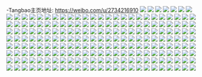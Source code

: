 -Tangbao主页地址: https://weibo.com/u/2734216910 
![](https://wx4.sinaimg.cn/mw2000/a2f8d6cegy1h95fj7v5bfj21zi2vr1ky.jpg) 
![](https://wx4.sinaimg.cn/mw2000/a2f8d6cegy1h95flmr821j21yt2wje83.jpg) 
![](https://wx4.sinaimg.cn/mw2000/a2f8d6cegy1h95flp7krbj22192pdu0x.jpg) 
![](https://wx4.sinaimg.cn/mw2000/a2f8d6cegy1h95fltplj1j22122ncnpe.jpg) 
![](https://wx4.sinaimg.cn/mw2000/a2f8d6cegy1h95fm24sh3j21o02804qq.jpg) 
![](https://wx4.sinaimg.cn/mw2000/a2f8d6cegy1h95flgwholj22c02c04qq.jpg) 
![](https://wx4.sinaimg.cn/mw2000/a2f8d6cegy1h8wbpm1gy6j221o2q87wj.jpg) 
![](https://wx4.sinaimg.cn/mw2000/a2f8d6cegy1h8wbpjrm30j22462tkb2b.jpg) 
![](https://wx4.sinaimg.cn/mw2000/a2f8d6cegy1h8wbpcda0ej224u2utb2b.jpg) 
![](https://wx4.sinaimg.cn/mw2000/a2f8d6cegy1h8wbpe569fj221j2q1npe.jpg) 
![](https://wx4.sinaimg.cn/mw2000/a2f8d6cegy1h8wbpvua8vj20mn148wlu.jpg) 
![](https://wx4.sinaimg.cn/mw2000/a2f8d6cegy1h8wbpowprpj21o0280u0x.jpg) 
![](https://wx4.sinaimg.cn/mw2000/a2f8d6cegy1h8wbph4itjj21o0280x6p.jpg) 
![](https://wx4.sinaimg.cn/mw2000/a2f8d6cegy1h8wbptab3kj21o0280u0x.jpg) 
![](https://wx4.sinaimg.cn/mw2000/a2f8d6cegy1h8k89baz9ej21o0280hdt.jpg) 
![](https://wx4.sinaimg.cn/mw2000/a2f8d6cegy1h8k899cboij22c02c0qv5.jpg) 
![](https://wx4.sinaimg.cn/mw2000/a2f8d6cegy1h8k89ckraij21kq25qqv5.jpg) 
![](https://wx4.sinaimg.cn/mw2000/a2f8d6cegy1h8k89dhh3pj22c02c01ky.jpg) 
![](https://wx4.sinaimg.cn/mw2000/a2f8d6cegy1h7nfmid0b7j20us17ywoz.jpg) 
![](https://wx4.sinaimg.cn/mw2000/a2f8d6cegy1h7nfmht8fuj20qc12wakl.jpg) 
![](https://wx4.sinaimg.cn/mw2000/a2f8d6cegy1h7ek9juzsij20u0140tdy.jpg) 
![](https://wx4.sinaimg.cn/mw2000/a2f8d6cegy1h7ek9kn3z7j22c0340b2a.jpg) 
![](https://wx4.sinaimg.cn/mw2000/a2f8d6cegy1h7ek9lcbsrj21400u00zz.jpg) 
![](https://wx4.sinaimg.cn/mw2000/a2f8d6cegy1h77hc8087uj22c0340e83.jpg) 
![](https://wx4.sinaimg.cn/mw2000/a2f8d6cegy1h77hc6d6wxj22c0340b2c.jpg) 
![](https://wx4.sinaimg.cn/mw2000/a2f8d6cegy1h77hcc0117j22c03404qs.jpg) 
![](https://wx4.sinaimg.cn/mw2000/a2f8d6cegy1h77hc9xb7bj22c0340kjn.jpg) 
![](https://wx4.sinaimg.cn/mw2000/a2f8d6cegy1h77hc04975j22c02c01kz.jpg) 
![](https://wx4.sinaimg.cn/mw2000/a2f8d6cegy1h77hc377fzj22c0340kjm.jpg) 
![](https://wx4.sinaimg.cn/mw2000/a2f8d6cegy1h77hc4j2rgj22c02c0hdu.jpg) 
![](https://wx4.sinaimg.cn/mw2000/a2f8d6cegy1h77hc1gxkfj22c0340hdu.jpg) 
![](https://wx4.sinaimg.cn/mw2000/a2f8d6cegy1h77hcenqodj21o02804qq.jpg) 
![](https://wx4.sinaimg.cn/mw2000/a2f8d6cegy1h778spxyugj229230l1l1.jpg) 
![](https://wx4.sinaimg.cn/mw2000/a2f8d6cegy1h778sslkikj22c03407wj.jpg) 
![](https://wx4.sinaimg.cn/mw2000/a2f8d6cegy1h778snj63gj21yf2hfnpe.jpg) 
![](https://wx4.sinaimg.cn/mw2000/a2f8d6cegy1h778sy0hokj21q02anasp.jpg) 
![](https://wx4.sinaimg.cn/mw2000/a2f8d6cegy1h778sr53gxj2293304u0y.jpg) 
![](https://wx4.sinaimg.cn/mw2000/a2f8d6cegy1h778tawpeoj20u014wdky.jpg) 
![](https://wx4.sinaimg.cn/mw2000/a2f8d6cegy1h778swmy6pj21yu2lm7wi.jpg) 
![](https://wx4.sinaimg.cn/mw2000/a2f8d6cegy1h778svi01rj22c0340e82.jpg) 
![](https://wx4.sinaimg.cn/mw2000/a2f8d6cegy1h778su46caj222x2s4qv6.jpg) 
![](https://wx4.sinaimg.cn/mw2000/a2f8d6cegy1h6qzos205ej22c02c07wh.jpg) 
![](https://wx4.sinaimg.cn/mw2000/a2f8d6cegy1h6qzotksyyj20v90y6wod.jpg) 
![](https://wx4.sinaimg.cn/mw2000/a2f8d6cegy1h6qzoxffjjj21wt2c07wi.jpg) 
![](https://wx4.sinaimg.cn/mw2000/a2f8d6cely1h6bw8yh2mej22c03407wk.jpg) 
![](https://wx4.sinaimg.cn/mw2000/a2f8d6cely1h6bw8l049cj22c0340qlb.jpg) 
![](https://wx4.sinaimg.cn/mw2000/a2f8d6cely1h6bw7s7j2wj22c03404qs.jpg) 
![](https://wx4.sinaimg.cn/mw2000/a2f8d6cely1h6bw77i1bbj22c033zx6q.jpg) 
![](https://wx4.sinaimg.cn/mw2000/a2f8d6cely1h6bw5j9tugj22c0340kjn.jpg) 
![](https://wx4.sinaimg.cn/mw2000/a2f8d6cely1h6bw5urcykj22c0340tk5.jpg) 
![](https://wx4.sinaimg.cn/mw2000/a2f8d6cely1h6bw4zbt2mj226p26p43d.jpg) 
![](https://wx4.sinaimg.cn/mw2000/a2f8d6cely1h6bw4rt52cj21ig20otey.jpg) 
![](https://wx4.sinaimg.cn/mw2000/a2f8d6cely1h6bw4phjeij21o0280x6p.jpg) 
![](https://wx4.sinaimg.cn/mw2000/a2f8d6cegy1h63v3fcoh3j21is211afm.jpg) 
![](https://wx4.sinaimg.cn/mw2000/a2f8d6cegy1h63v38gy1fj21lm26t7gt.jpg) 
![](https://wx4.sinaimg.cn/mw2000/a2f8d6cegy1h63v30feqyj21o0280k79.jpg) 
![](https://wx4.sinaimg.cn/mw2000/a2f8d6cegy1h5wuq8kehuj221s2tbn5o.jpg) 
![](https://wx4.sinaimg.cn/mw2000/a2f8d6cegy1h5wuq9dpbxj21du1y6qus.jpg) 
![](https://wx4.sinaimg.cn/mw2000/a2f8d6cegy1h5wuqbbq93j21ht23c0yo.jpg) 
![](https://wx4.sinaimg.cn/mw2000/a2f8d6cegy1h5wuqd91ujj22c02c0kjl.jpg) 
![](https://wx4.sinaimg.cn/mw2000/a2f8d6cegy1h5wuqbxe73j213d1kwaos.jpg) 
![](https://wx4.sinaimg.cn/mw2000/a2f8d6cegy1h5wuqesklyj22c02c0kjm.jpg) 
![](https://wx4.sinaimg.cn/mw2000/a2f8d6cegy1h4yli6qeu2j21o02807wi.jpg) 
![](https://wx4.sinaimg.cn/mw2000/a2f8d6cegy1h4ylia0k1ej226y2qke83.jpg) 
![](https://wx4.sinaimg.cn/mw2000/a2f8d6cegy1h4ylic2nezj22922927wi.jpg) 
![](https://wx4.sinaimg.cn/mw2000/a2f8d6cegy1h4ylc3ulerj2221221npd.jpg) 
![](https://wx4.sinaimg.cn/mw2000/a2f8d6cegy1h4ylcvebehj2222222npd.jpg) 
![](https://wx4.sinaimg.cn/mw2000/a2f8d6cegy1h4yldutq6xj2284246x6p.jpg) 
![](https://wx4.sinaimg.cn/mw2000/a2f8d6cegy1h4ylec9bcij21xg1xgnpd.jpg) 
![](https://wx4.sinaimg.cn/mw2000/a2f8d6cegy1h4ylidkzsij21s01s07wh.jpg) 
![](https://wx4.sinaimg.cn/mw2000/a2f8d6cegy1h4ylhxnbm9j22c02c0e81.jpg) 
![](https://wx4.sinaimg.cn/mw2000/a2f8d6cegy1h4u6giot7tj22c0340u0x.jpg) 
![](https://wx4.sinaimg.cn/mw2000/a2f8d6cegy1h4qskd8liaj21mj235u0x.jpg) 
![](https://wx4.sinaimg.cn/mw2000/a2f8d6cegy1h4enn7kne0j22c02c0kjm.jpg) 
![](https://wx4.sinaimg.cn/mw2000/a2f8d6cegy1h4enna21pmj21s12oi1ky.jpg) 
![](https://wx4.sinaimg.cn/mw2000/a2f8d6cegy1h4ennb735sj22c02c0x6p.jpg) 
![](https://wx4.sinaimg.cn/mw2000/a2f8d6cegy1h4enjlmj4nj222o22n7wh.jpg) 
![](https://wx4.sinaimg.cn/mw2000/a2f8d6cegy1h4enjozs6ij22c0340u0x.jpg) 
![](https://wx4.sinaimg.cn/mw2000/a2f8d6cegy1h4enjtuhfwj22c033zhdu.jpg) 
![](https://wx4.sinaimg.cn/mw2000/a2f8d6cegy1h4enjhmi2hj22c02c0u0y.jpg) 
![](https://wx4.sinaimg.cn/mw2000/a2f8d6cegy1h4enjjgb7qj22c02c0hdu.jpg) 
![](https://wx4.sinaimg.cn/mw2000/a2f8d6cegy1h4enjq5dprj21xj1xjx6p.jpg) 
![](https://wx4.sinaimg.cn/mw2000/a2f8d6cegy1h4enjsarc7j22c032hnpe.jpg) 
![](https://wx4.sinaimg.cn/mw2000/a2f8d6cegy1h4enjg96jlj22c033znpe.jpg) 
![](https://wx4.sinaimg.cn/mw2000/a2f8d6cegy1h4742eawtnj20h9069755.jpg) 
![](https://wx4.sinaimg.cn/mw2000/a2f8d6cegy1h42aeky6xmj225v2zghdu.jpg) 
![](https://wx4.sinaimg.cn/mw2000/a2f8d6cegy1h42aesfqrkj229033unpd.jpg) 
![](https://wx4.sinaimg.cn/mw2000/a2f8d6cegy1h42aenb4rfj21ma27c4qq.jpg) 
![](https://wx4.sinaimg.cn/mw2000/a2f8d6cegy1h42aeraelgj21hi271x6q.jpg) 
![](https://wx4.sinaimg.cn/mw2000/a2f8d6cegy1h42acyddq2j222v2aj4qq.jpg) 
![](https://wx4.sinaimg.cn/mw2000/a2f8d6cegy1h42ad20y46j21v21v2kjl.jpg) 
![](https://wx4.sinaimg.cn/mw2000/a2f8d6cegy1h42ad36c2rj22aq2aqe82.jpg) 
![](https://wx4.sinaimg.cn/mw2000/a2f8d6cegy1h42ad3t2lwj22c02c0x2r.jpg) 
![](https://wx4.sinaimg.cn/mw2000/a2f8d6cegy1h42ad0u7soj22c02c0npe.jpg) 
![](https://wx4.sinaimg.cn/mw2000/a2f8d6cegy1h3fzb7epp3j21o0280x6p.jpg) 
![](https://wx4.sinaimg.cn/mw2000/a2f8d6cegy1h3fzbf0hgbj21n927jb2a.jpg) 
![](https://wx4.sinaimg.cn/mw2000/a2f8d6cegy1h3fzbc56a1j22c02c0e82.jpg) 
![](https://wx4.sinaimg.cn/mw2000/a2f8d6cegy1h3fzbg93qmj22822lgqv5.jpg) 
![](https://wx4.sinaimg.cn/mw2000/a2f8d6cegy1h3fzbhmcnaj222z331qv5.jpg) 
![](https://wx4.sinaimg.cn/mw2000/a2f8d6cegy1h2m21hr0pvj216o1kw4qp.jpg) 
![](https://wx4.sinaimg.cn/mw2000/a2f8d6cegy1h2m21l1t4vj21bj1reb29.jpg) 
![](https://wx4.sinaimg.cn/mw2000/a2f8d6cegy1h2m21n9np8j22c03407wj.jpg) 
![](https://wx4.sinaimg.cn/mw2000/a2f8d6cegy1h2m21ijz80j216o1kw4p4.jpg) 
![](https://wx4.sinaimg.cn/mw2000/a2f8d6cegy1h2lf799gj3j213d1gz7wh.jpg) 
![](https://wx4.sinaimg.cn/mw2000/a2f8d6cegy1h2lf7az7wtj23403404qr.jpg) 
![](https://wx4.sinaimg.cn/mw2000/a2f8d6cegy1h2lf77bq1jj21351hfauk.jpg) 
![](https://wx4.sinaimg.cn/mw2000/a2f8d6cegy1h2lf7cdugnj22c02c0hdt.jpg) 
![](https://wx4.sinaimg.cn/mw2000/a2f8d6cegy1h2056jg7ghj22442v8u0x.jpg) 
![](https://wx4.sinaimg.cn/mw2000/a2f8d6cegy1h2056hllcrj22c02c0u0x.jpg) 
![](https://wx4.sinaimg.cn/mw2000/a2f8d6cegy1h2056kn9tnj22322y64qp.jpg) 
![](https://wx4.sinaimg.cn/mw2000/a2f8d6cegy1h2055vbz9cj226v2yf4qq.jpg) 
![](https://wx4.sinaimg.cn/mw2000/a2f8d6cegy1h2055xqb19j22c0334hdt.jpg) 
![](https://wx4.sinaimg.cn/mw2000/a2f8d6cegy1h2055ymk8mj20zj1fh101.jpg) 
![](https://wx4.sinaimg.cn/mw2000/a2f8d6cegy1h2055rd4x0j226z2yfkjl.jpg) 
![](https://wx4.sinaimg.cn/mw2000/a2f8d6cegy1h2054dcyr6j222m2x2qv5.jpg) 
![](https://wx4.sinaimg.cn/mw2000/a2f8d6cegy1h2054hhr6bj21p42fs7wh.jpg) 
![](https://wx4.sinaimg.cn/mw2000/a2f8d6cegy1h20549gjuzj21j221uhbf.jpg) 
![](https://wx4.sinaimg.cn/mw2000/a2f8d6cegy1h2054fyb4rj22682v74qq.jpg) 
![](https://wx4.sinaimg.cn/mw2000/a2f8d6cegy1h20545sjr8j226k340x6q.jpg) 
![](https://wx4.sinaimg.cn/mw2000/a2f8d6cegy1h205484bezj22272ohhdt.jpg) 
![](https://wx4.sinaimg.cn/mw2000/a2f8d6cegy1h1xxvem400j21zx2w0qv5.jpg) 
![](https://wx4.sinaimg.cn/mw2000/a2f8d6cegy1h1xxvcfu6mj21to2lu4qq.jpg) 
![](https://wx4.sinaimg.cn/mw2000/a2f8d6cegy1h1xxv7cawsj226n2xrnpe.jpg) 
![](https://wx4.sinaimg.cn/mw2000/a2f8d6cegy1h1xxv9blraj224f2xue82.jpg) 
![](https://wx4.sinaimg.cn/mw2000/a2f8d6cegy1gzw1sqws8mj22412wt7wi.jpg) 
![](https://wx4.sinaimg.cn/mw2000/a2f8d6cegy1gzw1ss1sldj220z2swqv5.jpg) 
![](https://wx4.sinaimg.cn/mw2000/a2f8d6cegy1gzw1sollapj228o3071ky.jpg) 
![](https://wx4.sinaimg.cn/mw2000/a2f8d6cegy1gzw1stf0oxj227r2wskjl.jpg) 
![](https://wx4.sinaimg.cn/mw2000/a2f8d6cegy1gzw1svlo7aj21t52d2qv5.jpg) 
![](https://wx4.sinaimg.cn/mw2000/a2f8d6cegy1gzw1sx2p3aj225h27khdt.jpg) 
![](https://wx4.sinaimg.cn/mw2000/a2f8d6cegy1gzrah0ouarj21pw2nsqv6.jpg) 
![](https://wx4.sinaimg.cn/mw2000/a2f8d6cegy1gzrah3v5c7j22132x0hdu.jpg) 
![](https://wx4.sinaimg.cn/mw2000/a2f8d6cegy1gzragwyk2lj21za276npd.jpg) 
![](https://wx4.sinaimg.cn/mw2000/a2f8d6cegy1gzrah6v6nxj22c0340x6r.jpg) 
![](https://wx4.sinaimg.cn/mw2000/a2f8d6cegy1gzhz13qu52j21fj25ke81.jpg) 
![](https://wx4.sinaimg.cn/mw2000/a2f8d6cegy1gzg4uchw5bj21xw2rbu0y.jpg) 
![](https://wx4.sinaimg.cn/mw2000/a2f8d6cegy1gz2msh8gkzj22232wghdu.jpg) 
![](https://wx4.sinaimg.cn/mw2000/a2f8d6cegy1gyhwxhoi3ij22c02c0npd.jpg) 
![](https://wx4.sinaimg.cn/mw2000/a2f8d6cegy1gyhwxendj2j21lx272x6p.jpg) 
![](https://wx4.sinaimg.cn/mw2000/a2f8d6cegy1gyhwxc4gmmj22c02c0x6p.jpg) 
![](https://wx4.sinaimg.cn/mw2000/a2f8d6cegy1gy0jszk3k7j22801o0qv5.jpg) 
![](https://wx4.sinaimg.cn/mw2000/a2f8d6cegy1gy0jt01a8mj20zk0k0q84.jpg) 
![](https://wx4.sinaimg.cn/mw2000/a2f8d6cegy1gy0jt8o7vuj21o01o04qp.jpg) 
![](https://wx4.sinaimg.cn/mw2000/a2f8d6cegy1gy0jt22yr9j21o0280npe.jpg) 
![](https://wx4.sinaimg.cn/mw2000/a2f8d6cegy1gy0jt4fe9lj220l1jyhdt.jpg) 
![](https://wx4.sinaimg.cn/mw2000/a2f8d6cegy1gy0jt7v6mhj22bz2bzhdu.jpg) 
![](https://wx4.sinaimg.cn/mw2000/a2f8d6cegy1gxpxf91f5aj21nz1nz7vv.jpg) 
![](https://wx4.sinaimg.cn/mw2000/a2f8d6cegy1gxpxciihmhj21o0280b29.jpg) 
![](https://wx4.sinaimg.cn/mw2000/a2f8d6cegy1gxpxcesl0mj21o0280e81.jpg) 
![](https://wx4.sinaimg.cn/mw2000/a2f8d6cegy1gxpxcbvxwrj21m7280b29.jpg) 
![](https://wx4.sinaimg.cn/mw2000/a2f8d6cegy1gxpxclnynkj21it26t7wh.jpg) 
![](https://wx4.sinaimg.cn/mw2000/a2f8d6cegy1gxpxa2bv96j21pi2ht4qq.jpg) 
![](https://wx4.sinaimg.cn/mw2000/a2f8d6cegy1gxpxa4ep0cj21p02gy1ky.jpg) 
![](https://wx4.sinaimg.cn/mw2000/a2f8d6cegy1gxpxa658woj22462tmkjm.jpg) 
![](https://wx4.sinaimg.cn/mw2000/a2f8d6cegy1gxpxa8tymgj224h31ckjm.jpg) 
![](https://wx4.sinaimg.cn/mw2000/a2f8d6cegy1gxpx8jcl5lj225w1oyu0x.jpg) 
![](https://wx4.sinaimg.cn/mw2000/a2f8d6cegy1gxpx8m1idfj22801o07wi.jpg) 
![](https://wx4.sinaimg.cn/mw2000/a2f8d6cegy1gxpx8dqf2hj224x1nne82.jpg) 
![](https://wx4.sinaimg.cn/mw2000/a2f8d6cegy1gxpx8hm2c6j226l1n24qq.jpg) 
![](https://wx4.sinaimg.cn/mw2000/a2f8d6cegy1gwrs4ctchuj21v92ptu0z.jpg) 
![](https://wx4.sinaimg.cn/mw2000/a2f8d6cegy1gwrs4h9uksj21zm2ya7wk.jpg) 
![](https://wx4.sinaimg.cn/mw2000/a2f8d6cegy1gwrs3q13zij22b432thdu.jpg) 
![](https://wx4.sinaimg.cn/mw2000/a2f8d6cegy1gwrs42ultjj229532i7wk.jpg) 
![](https://wx4.sinaimg.cn/mw2000/a2f8d6cegy1gwrs48i3w7j22882yvqv8.jpg) 
![](https://wx4.sinaimg.cn/mw2000/a2f8d6cegy1gwrs3mzqwqj220x2vsb2a.jpg) 
![](https://wx4.sinaimg.cn/mw2000/a2f8d6cegy1gwrs4q7ewzj22c0340u0z.jpg) 
![](https://wx4.sinaimg.cn/mw2000/a2f8d6cegy1gwrs4lfrytj22c033pb2b.jpg) 
![](https://wx4.sinaimg.cn/mw2000/a2f8d6cegy1gwrs4xyjntj22c02c0b2a.jpg) 
![](https://wx4.sinaimg.cn/mw2000/a2f8d6cegy1gwrs3i8pjij22bu2bu7wi.jpg) 
![](https://wx4.sinaimg.cn/mw2000/a2f8d6cegy1gwrs3kl49dj225l22c4qq.jpg) 
![](https://wx4.sinaimg.cn/mw2000/a2f8d6cegy1gwrs4rw0ybj21zv2r9u0x.jpg) 
![](https://wx4.sinaimg.cn/mw2000/a2f8d6cegy1gwrs3s0ullj227824e4qq.jpg) 
![](https://wx4.sinaimg.cn/mw2000/a2f8d6cegy1gwrs3uo8z5j22c02c0u0y.jpg) 
![](https://wx4.sinaimg.cn/mw2000/a2f8d6cegy1gwrs3g0ic6j23402c01ky.jpg) 
![](https://wx4.sinaimg.cn/mw2000/a2f8d6cegy1gwrs5n40dmj22c0340npf.jpg) 
![](https://wx4.sinaimg.cn/mw2000/a2f8d6cegy1gwrs4vowl6j22c02c0x6p.jpg) 
![](https://wx4.sinaimg.cn/mw2000/a2f8d6cegy1gwrs4u2km2j23402c0qv5.jpg) 
![](https://wx4.sinaimg.cn/mw2000/a2f8d6cegy1gwrry1ivekj225m2xzx6r.jpg) 
![](https://wx4.sinaimg.cn/mw2000/a2f8d6cegy1gwrrxns73oj223331unph.jpg) 
![](https://wx4.sinaimg.cn/mw2000/a2f8d6cegy1gwrry8b6vaj21zz2yo1kz.jpg) 
![](https://wx4.sinaimg.cn/mw2000/a2f8d6cegy1gwrryd9yhfj223z3377wl.jpg) 
![](https://wx4.sinaimg.cn/mw2000/a2f8d6cegy1gwrryhn4krj21zd2w9e85.jpg) 
![](https://wx4.sinaimg.cn/mw2000/a2f8d6cegy1gwrrz1d649j23402c0x6q.jpg) 
![](https://wx4.sinaimg.cn/mw2000/a2f8d6cegy1gwrry4vyv4j20ui15m1kx.jpg) 
![](https://wx4.sinaimg.cn/mw2000/a2f8d6cegy1gwrry5zveoj20vc15swz6.jpg) 
![](https://wx4.sinaimg.cn/mw2000/a2f8d6cegy1gwrrz3rmtzj227n2c0x6q.jpg) 
![](https://wx4.sinaimg.cn/mw2000/a2f8d6cegy1gvz7k3x5i3j22c02c04qq.jpg) 
![](https://wx4.sinaimg.cn/mw2000/a2f8d6cegy1gvz7kb2ez5j22801o0u0x.jpg) 
![](https://wx4.sinaimg.cn/mw2000/a2f8d6cegy1gvz7k65pwaj22c02c0kjl.jpg) 
![](https://wx4.sinaimg.cn/mw2000/a2f8d6cegy1gvz7kf9qsij22c02c07wh.jpg) 
![](https://wx4.sinaimg.cn/mw2000/a2f8d6cegy1gvz1lhq44ij22801o0b2a.jpg) 
![](https://wx4.sinaimg.cn/mw2000/a2f8d6cegy1gvz1ljviajj22801o01ky.jpg) 
![](https://wx4.sinaimg.cn/mw2000/a2f8d6cegy1gvz1ln7drnj227c2zw4qs.jpg) 
![](https://wx4.sinaimg.cn/mw2000/a2f8d6cegy1gvz1lfi114j22801o01ky.jpg) 
![](https://wx4.sinaimg.cn/mw2000/a2f8d6cegy1gvz1ltfo06j22231mcnpd.jpg) 
![](https://wx4.sinaimg.cn/mw2000/a2f8d6cegy1gvz1lr4im6j226s308e84.jpg) 
![](https://wx4.sinaimg.cn/mw2000/a2f8d6cegy1gvw7hxlj27j21o0280b2a.jpg) 
![](https://wx4.sinaimg.cn/mw2000/a2f8d6cegy1gvw7i9w6ngj21o0280b2a.jpg) 
![](https://wx4.sinaimg.cn/mw2000/a2f8d6cegy1gvw7i6hrjoj21o02807wi.jpg) 
![](https://wx4.sinaimg.cn/mw2000/002Z2uIKgy1gve2ps0rl1j61pu2r11kz02.jpg) 
![](https://wx4.sinaimg.cn/mw2000/002Z2uIKgy1gve2piwv6zj61we2yb4qr02.jpg) 
![](https://wx4.sinaimg.cn/mw2000/002Z2uIKgy1gve2pog5fuj62612w14qs02.jpg) 
![](https://wx4.sinaimg.cn/mw2000/002Z2uIKgy1gve2pluuchj628p313kjo02.jpg) 
![](https://wx4.sinaimg.cn/mw2000/002Z2uIKgy1gv3z4wuc9nj60u005y0tk02.jpg) 
![](https://wx4.sinaimg.cn/mw2000/002Z2uIKgy1guvlgztkybj61m72807wi02.jpg) 
![](https://wx4.sinaimg.cn/mw2000/002Z2uIKgy1guvlgwdkd9j61o0280b2a02.jpg) 
![](https://wx4.sinaimg.cn/mw2000/002Z2uIKgy1guvlgtmgpbj61l027zb2a02.jpg) 
